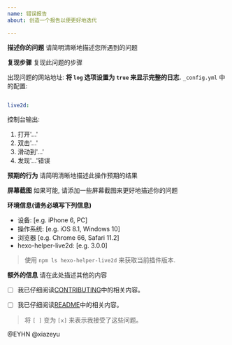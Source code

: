 ```yaml
---
name: 错误报告
about: 创造一个报告以便更好地迭代

---
```


**描述你的问题**
请简明清晰地描述您所遇到的问题

**复现步骤**
复现此问题的步骤

出现问题的网站地址:
**将 `log` 选项设置为 `true` 来显示完整的日志.**
`_config.yml` 中的配置:

```yaml

live2d:

```

控制台输出:

1. 打开'...'
2. 双击'...'
3. 滑动到'...'
4. 发现'...'错误

**预期的行为**
请简明清晰地描述此操作预期的结果

**屏幕截图**
如果可能, 请添加一些屏幕截图来更好地描述你的问题

**环境信息(请务必填写下列信息)**
- 设备: [e.g. iPhone 6, PC]
- 操作系统: [e.g. iOS 8.1, Windows 10]
- 浏览器 [e.g. Chrome 66, Safari 11.2]
- hexo-helper-live2d: [e.g. 3.0.0]
> 使用 `npm ls hexo-helper-live2d` 来获取当前插件版本.

**额外的信息**
请在此处描述其他的内容

- [ ] 我已仔细阅读[CONTRIBUTING](CONTRIBUTING.md)中的相关内容。

- [ ] 我已仔细阅读[README](../README.md)中的相关内容。

> 将 `[ ]` 变为 `[x]` 来表示我接受了这些问题。

@EYHN @xiazeyu
